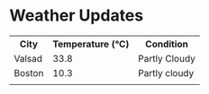 # Weather Updates

<!-- WEATHER-UPDATE-START -->
<table><tr><th>City</th><th>Temperature (°C)</th><th>Condition</th></tr><tr><td>Valsad</td><td>33.8</td><td>Partly Cloudy</td></tr><tr><td>Boston</td><td>10.3</td><td>Partly cloudy</td></tr><tr><td></td><td></td><td></td></tr></table>
<!-- WEATHER-UPDATE-END -->
